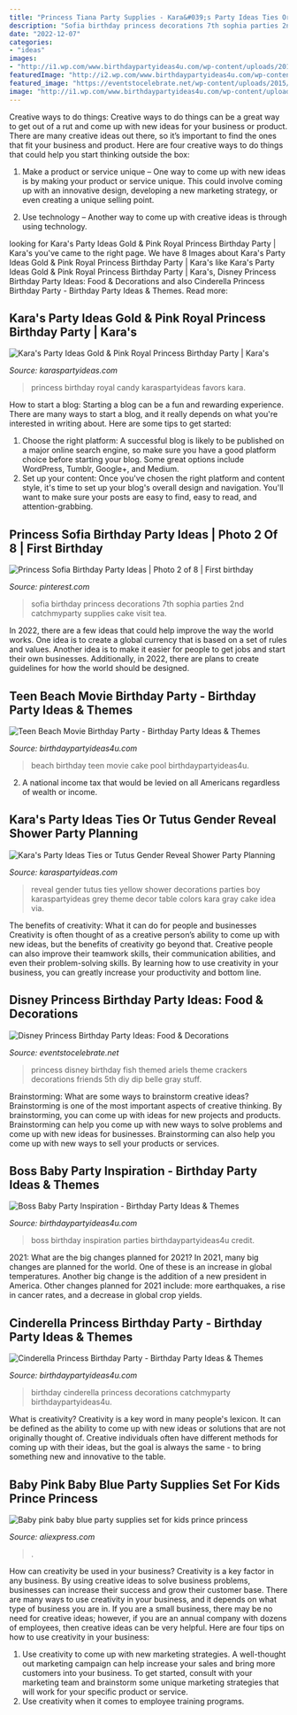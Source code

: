 ```yaml
---
title: "Princess Tiana Party Supplies - Kara&#039;s Party Ideas Ties Or Tutus Gender Reveal Shower Party Planning"
description: "Sofia birthday princess decorations 7th sophia parties 2nd catchmyparty supplies cake visit tea"
date: "2022-12-07"
categories:
- "ideas"
images:
- "http://i1.wp.com/www.birthdaypartyideas4u.com/wp-content/uploads/2015/08/Cinderella-Princess-Birthday-Party-decorations.jpg"
featuredImage: "http://i2.wp.com/www.birthdaypartyideas4u.com/wp-content/uploads/2015/03/teen-beach-movie-birthday-party-cake.jpg"
featured_image: "https://eventstocelebrate.net/wp-content/uploads/2015/07/Princess-Party-Food-Ariels-Fish-Friends.jpg"
image: "http://i1.wp.com/www.birthdaypartyideas4u.com/wp-content/uploads/2015/08/Cinderella-Princess-Birthday-Party-decorations.jpg"
---
```



Creative ways to do things:
Creative ways to do things can be a great way to get out of a rut and come up with new ideas for your business or product. There are many creative ideas out there, so it’s important to find the ones that fit your business and product. Here are four creative ways to do things that could help you start thinking outside the box:
1. Make a product or service unique – One way to come up with new ideas is by making your product or service unique. This could involve coming up with an innovative design, developing a new marketing strategy, or even creating a unique selling point.

2. Use technology – Another way to come up with creative ideas is through using technology.

	

		
looking for Kara&#039;s Party Ideas Gold &amp; Pink Royal Princess Birthday Party | Kara&#039;s you've came to the right page. We have 8 Images about Kara&#039;s Party Ideas Gold &amp; Pink Royal Princess Birthday Party | Kara&#039;s like Kara&#039;s Party Ideas Gold &amp; Pink Royal Princess Birthday Party | Kara&#039;s, Disney Princess Birthday Party Ideas: Food &amp; Decorations and also Cinderella Princess Birthday Party - Birthday Party Ideas &amp; Themes. Read more:
		
    
## Kara&#039;s Party Ideas Gold &amp; Pink Royal Princess Birthday Party | Kara&#039;s

<img loading=lazy src="https://karaspartyideas.com/wp-content/uploads/2016/11/Royal-Princess-Birthday-Party-via-Karas-Party-Ideas-KarasPartyIdeas.com13.jpeg" onerror="this.onerror=null;this.src='https://tse2.mm.bing.net/th?id=OIP.ykhFyRFeRjA3-Cf-uR7sdQHaLG&amp;pid=15.1';" alt="Kara&#039;s Party Ideas Gold &amp; Pink Royal Princess Birthday Party | Kara&#039;s">

_Source: karaspartyideas.com_

>princess birthday royal candy karaspartyideas favors kara. 

	

How to start a blog:
Starting a blog can be a fun and rewarding experience. There are many ways to start a blog, and it really depends on what you're interested in writing about. Here are some tips to get started: 
1. Choose the right platform: A successful blog is likely to be published on a major online search engine, so make sure you have a good platform choice before starting your blog. Some great options include WordPress, Tumblr, Google+, and Medium. 
2. Set up your content: Once you've chosen the right platform and content style, it's time to set up your blog's overall design and navigation. You'll want to make sure your posts are easy to find, easy to read, and attention-grabbing. 

    
## Princess Sofia Birthday Party Ideas | Photo 2 Of 8 | First Birthday

<img loading=lazy src="https://i.pinimg.com/736x/5a/93/24/5a9324699a1eec5542cc4ea870fcc141--princess-sofia-birthday-emi.jpg" onerror="this.onerror=null;this.src='https://tse4.mm.bing.net/th?id=OIP.oAgpoSG8VguS-A7htJsJPgHaJ3&amp;pid=15.1';" alt="Princess Sofia Birthday Party Ideas | Photo 2 of 8 | First birthday">

_Source: pinterest.com_

>sofia birthday princess decorations 7th sophia parties 2nd catchmyparty supplies cake visit tea. 

	

In 2022, there are a few ideas that could help improve the way the world works. One idea is to create a global currency that is based on a set of rules and values. Another idea is to make it easier for people to get jobs and start their own businesses. Additionally, in 2022, there are plans to create guidelines for how the world should be designed.

    
## Teen Beach Movie Birthday Party - Birthday Party Ideas &amp; Themes

<img loading=lazy src="http://i2.wp.com/www.birthdaypartyideas4u.com/wp-content/uploads/2015/03/teen-beach-movie-birthday-party-cake.jpg" onerror="this.onerror=null;this.src='https://tse2.mm.bing.net/th?id=OIP.jo8dK_AKLl_rUisx8twzqQHaLG&amp;pid=15.1';" alt="Teen Beach Movie Birthday Party - Birthday Party Ideas &amp; Themes">

_Source: birthdaypartyideas4u.com_

>beach birthday teen movie cake pool birthdaypartyideas4u. 

	

2. A national income tax that would be levied on all Americans regardless of wealth or income.

    
## Kara&#039;s Party Ideas Ties Or Tutus Gender Reveal Shower Party Planning

<img loading=lazy src="https://www.karaspartyideas.com/wp-content/uploads/2013/04/409201_487234981330889_1862509779_n_600x803.jpg" onerror="this.onerror=null;this.src='https://tse1.mm.bing.net/th?id=OIP.R7yFTi_KnKJjTJwE0BT-qwHaJ6&amp;pid=15.1';" alt="Kara&#039;s Party Ideas Ties or Tutus Gender Reveal Shower Party Planning">

_Source: karaspartyideas.com_

>reveal gender tutus ties yellow shower decorations parties boy karaspartyideas grey theme decor table colors kara gray cake idea via. 

	

The benefits of creativity: What it can do for people and businesses
Creativity is often thought of as a creative person’s ability to come up with new ideas, but the benefits of creativity go beyond that. Creative people can also improve their teamwork skills, their communication abilities, and even their problem-solving skills. By learning how to use creativity in your business, you can greatly increase your productivity and bottom line.

    
## Disney Princess Birthday Party Ideas: Food &amp; Decorations

<img loading=lazy src="https://eventstocelebrate.net/wp-content/uploads/2015/07/Princess-Party-Food-Ariels-Fish-Friends.jpg" onerror="this.onerror=null;this.src='https://tse3.mm.bing.net/th?id=OIP.Jady5aOHwvvVxbCoAY4NTwHaLG&amp;pid=15.1';" alt="Disney Princess Birthday Party Ideas: Food &amp; Decorations">

_Source: eventstocelebrate.net_

>princess disney birthday fish themed ariels theme crackers decorations friends 5th diy dip belle gray stuff. 

	

Brainstorming: What are some ways to brainstorm creative ideas?
Brainstorming is one of the most important aspects of creative thinking. By brainstorming, you can come up with ideas for new projects and products. Brainstorming can help you come up with new ways to solve problems and come up with new ideas for businesses. Brainstorming can also help you come up with new ways to sell your products or services.

    
## Boss Baby Party Inspiration - Birthday Party Ideas &amp; Themes

<img loading=lazy src="http://birthdaypartyideas4u.com/wp-content/uploads/2019/03/Boss-Baby.jpg" onerror="this.onerror=null;this.src='https://tse4.mm.bing.net/th?id=OIP.urWQgi5LCmnAhL5Rgru9bwHaLZ&amp;pid=15.1';" alt="Boss Baby Party Inspiration - Birthday Party Ideas &amp; Themes">

_Source: birthdaypartyideas4u.com_

>boss birthday inspiration parties birthdaypartyideas4u credit. 

	

2021: What are the big changes planned for 2021?
In 2021, many big changes are planned for the world. One of these is an increase in global temperatures. Another big change is the addition of a new president in America. Other changes planned for 2021 include: more earthquakes, a rise in cancer rates, and a decrease in global crop yields.

    
## Cinderella Princess Birthday Party - Birthday Party Ideas &amp; Themes

<img loading=lazy src="http://i1.wp.com/www.birthdaypartyideas4u.com/wp-content/uploads/2015/08/Cinderella-Princess-Birthday-Party-decorations.jpg" onerror="this.onerror=null;this.src='https://tse3.mm.bing.net/th?id=OIP.XvHLOCBwC6DSR6j5er1uVAHaJ4&amp;pid=15.1';" alt="Cinderella Princess Birthday Party - Birthday Party Ideas &amp; Themes">

_Source: birthdaypartyideas4u.com_

>birthday cinderella princess decorations catchmyparty birthdaypartyideas4u. 

	

What is creativity?
Creativity is a key word in many people's lexicon. It can be defined as the ability to come up with new ideas or solutions that are not originally thought of. Creative individuals often have different methods for coming up with their ideas, but the goal is always the same - to bring something new and innovative to the table.

    
## Baby Pink Baby Blue Party Supplies Set For Kids Prince Princess

<img loading=lazy src="https://ae01.alicdn.com/kf/HTB1CH2lIFXXXXccXpXXq6xXFXXXW/Baby-pink-baby-blue-party-supplies-set-for-kids-prince-princess-birthday-party-baby-shower-decorations.jpg" onerror="this.onerror=null;this.src='https://tse4.mm.bing.net/th?id=OIP.nOs_PAEC2nzcx1OEZSXWPwHaID&amp;pid=15.1';" alt="Baby pink baby blue party supplies set for kids prince princess">

_Source: aliexpress.com_

>. 

	

How can creativity be used in your business?
Creativity is a key factor in any business. By using creative ideas to solve business problems, businesses can increase their success and grow their customer base. There are many ways to use creativity in your business, and it depends on what type of business you are in. If you are a small business, there may be no need for creative ideas; however, if you are an annual company with dozens of employees, then creative ideas can be very helpful. Here are four tips on how to use creativity in your business: 
1) Use creativity to come up with new marketing strategies. A well-thought out marketing campaign can help increase your sales and bring more customers into your business. To get started, consult with your marketing team and brainstorm some unique marketing strategies that will work for your specific product or service. 
2) Use creativity when it comes to employee training programs.

